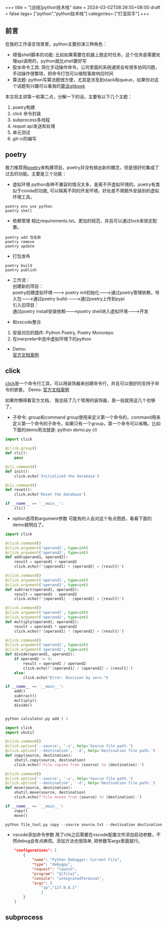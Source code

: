 +++
title =  "[总结]python技术栈"
date = 2024-03-02T08:26:55+08:00
draft = false
tags= ["python","python技术栈"]
categories= ["打湿双手"]
+++

## 前言
在我的工作语言场景里，python主要扮演三种角色：
- 增强shell脚本的功能: 比如如果需要在机器上跑定时任务，这个任务是需要处理api调用的，python就比shell要好写
- 胶水命令工具: 简化手动操作命令。公司里面的系统通常会有很多协同问题，手动操作很繁琐，把命令打包可以缩短事故响应时间
- 算法题: python写算法题很方便，尤其是涉及到stack和queue，如果你对这个话题有兴趣可以看我的[算法gitbook](https://liuzehao139.gitbook.io/main/)

本文将主讲第一和第二点，分解一下的话，主要有以下几个主题：
1. poetry构建
2. click 命令封装
3. subprocess多线程
4. requst api发送和处理
5. 单元测试
6. git-ci的编写
   
## poetry
极力推荐用[poetry](https://python-poetry.org/)来构建项目，poetry并没有搞出新的概念，但是很好的集成了过去的功能。主要是三个功能：
- 虚拟环境
python各种不兼容的情况太多，是离不开虚拟环境的。poetry有类似于conda的功能, 可以隔离不同的开发环境，好处是不用额外安装别的虚拟环境工具。
```shell
poetry env use python
poetry shell
```
- 依赖管理
相比requirements.txt。更加的规范，并且可以通过lock来锁定配置。
```shell
poetry add 包名称
poetry remove
poetry update
```

- 打包发布
```shell
poetry build
poetry publish
```

- 工作流：  
创建新的项目：  
poetry创建虚拟环境---> poetry init初始化--->通过poetry管理依赖，导入包--->通过poetry build---->通过poetry上传到pypi  
引入旧项目：  
通过poetry install安装依赖--->poetry shell进入虚拟环境--->开发  

- 和vscode整合
1. 安装对应的插件: Python Poetry, Poetry Monorepo
2. 在inerpreter中选中虚拟环境下的python

- Demo:  
[官方文档案例](https://python-poetry.org/docs/basic-usage/)  




## click
[click](https://click.palletsprojects.com/en/8.1.x/)是一个命令行工具，可以用装饰器来创建命令行，并且可以很好的支持子命令的嵌套。
Demo:
[官方文档案例](https://click.palletsprojects.com/en/8.1.x/)

如果你懒得看官方文档， 我总结了几个常用的装饰器，我一般就用这几个也够了。  
- 子命令: group和command
group使用来定义第一个命令的，command用来定义第一个命令的子命令，如果只有一个group，第一个命令可以省略。比如下面的demo用法就是:
python demo.py cli
```python
import click

@click.group()
def cli():
    pass

@cli.command()
def init():
    click.echo('Initialized the database')

@cli.command()
def reset():
    click.echo('Reset the database')

if __name__ == '__main__':
    cli()
```
- option选项和argument参数
可能有的人会对这个有点困惑，看看下面的demo就明白了。
```python
import click

@click.command()
@click.argument('operand1', type=int)
@click.argument('operand2', type=int)
def add(operand1, operand2):
    result = operand1 + operand2
    click.echo(f'{operand1} + {operand2} = {result}')

@click.command()
@click.argument('operand1', type=int)
@click.argument('operand2', type=int)
def subtract(operand1, operand2):
    result = operand1 - operand2
    click.echo(f'{operand1} - {operand2} = {result}')

@click.command()
@click.argument('operand1', type=int)
@click.argument('operand2', type=int)
def multiply(operand1, operand2):
    result = operand1 * operand2
    click.echo(f'{operand1} * {operand2} = {result}')

@click.command()
@click.argument('operand1', type=int)
@click.argument('operand2', type=int)
def divide(operand1, operand2):
    if operand2 != 0:
        result = operand1 / operand2
        click.echo(f'{operand1} / {operand2} = {result}')
    else:
        click.echo("Error: Division by zero.")

if __name__ == '__main__':
    add()
    subtract()
    multiply()
    divide()


python calculator.py add 5 3
```

```python
import click
import shutil

@click.command()
@click.option('--source', '-s', help='Source file path.')
@click.option('--destination', '-d', help='Destination file path.')
def copy(source, destination):
    shutil.copy(source, destination)
    click.echo(f'File copied from {source} to {destination}.')

@click.command()
@click.option('--source', '-s', help='Source file path.')
@click.option('--destination', '-d', help='Destination file path.')
def move(source, destination):
    shutil.move(source, destination)
    click.echo(f'File moved from {source} to {destination}.')

if __name__ == '__main__':
    copy()
    move()

python file_tool.py copy --source source.txt --destination destination.txt
```

- vscode添加命令参数
用了clik之后需要在vscode配置文件添加启动参数，不然debug会有点麻烦。添加方法也很简单, 把参数写args里面就行。  
```json
    "configurations": [
        {
            "name": "Python Debugger: Current File",
            "type": "debugpy",
            "request": "launch",
            "program": "${file}",
            "console": "integratedTerminal",
            "args": [
                "ip","127.0.0.1"
                ]
        }
    ]
```

## subprocess
